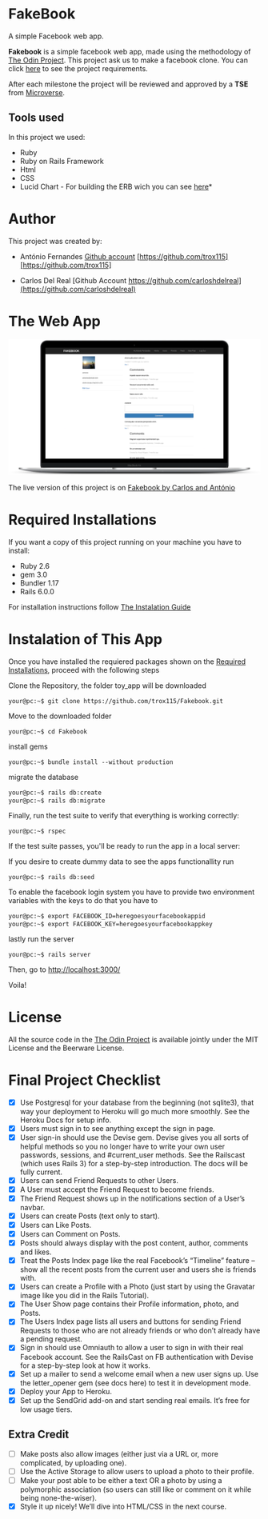 # FakeBook

A simple Facebook web app.

**Fakebook** is a simple facebook web app, made using the methodology of [The Odin Project](https://www.theodinproject.com). This project ask us to make a facebook clone. You can click [here](https://www.theodinproject.com/courses/ruby-on-rails/lessons/final-project) to see the project requirements.

After each milestone the project will be reviewed and approved by a **TSE** from [Microverse](https://microverse.org).

## Tools used

In this project we used:
* Ruby
* Ruby on Rails Framework
* Html
* CSS
* Lucid Chart - For building the ERB wich you can see [here]()*

# Author

This project was created by:

* António Fernandes [Github account](https://github.com/trox115) [https://github.com/trox115][https://github.com/trox115]

* Carlos Del Real [Github Account https://github.com/carloshdelreal](https://github.com/carloshdelreal)


# The Web App

![Screenshot](doc/fakebook.png)

The live version of this project is on [Fakebook by Carlos and António](https://frozen-everglades-48914.herokuapp.com)

# Required Installations

If you want a copy of this project running on your machine you have to install:

* Ruby 2.6
* gem 3.0
* Bundler 1.17
* Rails 6.0.0

For installation instructions follow [The Instalation Guide](https://www.tutorialspoint.com/ruby-on-rails/rails-installation)


# Instalation of This App

Once you have installed the requiered packages shown on the [Required Installations](), proceed with the following steps

Clone the Repository, the folder toy_app will be downloaded

```Shell
your@pc:~$ git clone https://github.com/trox115/Fakebook.git
```

Move to the downloaded folder

```Shell
your@pc:~$ cd Fakebook
```

install gems

```Shell
your@pc:~$ bundle install --without production
```

migrate the database

```Shell
your@pc:~$ rails db:create
your@pc:~$ rails db:migrate
```
Finally, run the test suite to verify that everything is working correctly:

```Shell
your@pc:~$ rspec
```
If the test suite passes, you'll be ready to run the app in a local server:

If you desire to create dummy data to see the apps functionallity run

```Shell
your@pc:~$ rails db:seed

```

To enable the facebook login system you have to provide two environment variables with the keys to do that you have to 
```Shell
your@pc:~$ export FACEBOOK_ID=heregoesyourfacebookappid
your@pc:~$ export FACEBOOK_KEY=heregoesyourfacebookappkey

```
lastly run the server

```Shell
your@pc:~$ rails server

```

Then, go to [http://localhost:3000/](http://localhost:3000/)

Voila!

# License

All the source code in the [The Odin Project](https://www.theodinproject.com/courses/ruby-on-rails/lessons/forms) is available jointly under the MIT License and the Beerware License.


# Final Project Checklist

- [x] Use Postgresql for your database from the beginning (not sqlite3), that way your deployment to Heroku will go much more smoothly. See the Heroku Docs for setup info.
- [x] Users must sign in to see anything except the sign in page.
- [x] User sign-in should use the Devise gem. Devise gives you all sorts of helpful methods so you no longer have to write your own user passwords, sessions, and #current_user methods. See the Railscast (which uses Rails 3) for a step-by-step introduction. The docs will be fully current.
- [x] Users can send Friend Requests to other Users.
- [x] A User must accept the Friend Request to become friends.
- [x] The Friend Request shows up in the notifications section of a User’s navbar.
- [x] Users can create Posts (text only to start).
- [x] Users can Like Posts.
- [x] Users can Comment on Posts.
- [x] Posts should always display with the post content, author, comments and likes.
- [x] Treat the Posts Index page like the real Facebook’s “Timeline” feature – show all the recent posts from the current user and users she is friends with.
- [x] Users can create a Profile with a Photo (just start by using the Gravatar image like you did in the Rails Tutorial).
- [x] The User Show page contains their Profile information, photo, and Posts.
- [x] The Users Index page lists all users and buttons for sending Friend Requests to those who are not already friends or who don’t already have a pending request.
- [x] Sign in should use Omniauth to allow a user to sign in with their real Facebook account. See the RailsCast on FB authentication with Devise for a step-by-step look at how it works.
- [x] Set up a mailer to send a welcome email when a new user signs up. Use the letter_opener gem (see docs here) to test it in development mode.
- [x] Deploy your App to Heroku.
- [x] Set up the SendGrid add-on and start sending real emails. It’s free for low usage tiers.

## Extra Credit

- [ ] Make posts also allow images (either just via a URL or, more complicated, by uploading one).
- [ ] Use the Active Storage to allow users to upload a photo to their profile.
- [ ] Make your post able to be either a text OR a photo by using a polymorphic association (so users can still like or comment on it while being none-the-wiser).
- [x] Style it up nicely! We’ll dive into HTML/CSS in the next course.
